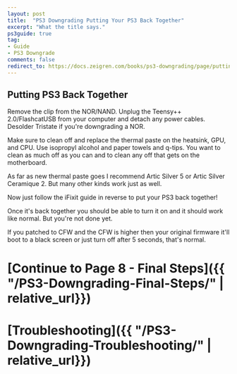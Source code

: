 ```yaml
---
layout: post
title:  "PS3 Downgrading Putting Your PS3 Back Together"
excerpt: "What the title says."
ps3guide: true
tag:
- Guide
- PS3 Downgrade
comments: false
redirect_to: https://docs.zeigren.com/books/ps3-downgrading/page/putting-it-back-together
---
```


## Putting PS3 Back Together

Remove the clip from the NOR/NAND. Unplug the Teensy++ 2.0/FlashcatUSB from your computer and detach any power cables. Desolder Tristate if you're downgrading a NOR.

Make sure to clean off and replace the thermal paste on the heatsink, GPU, and CPU. Use isopropyl alcohol and paper towels and q-tips. You want to clean as much off as you can and to clean any off that gets on the motherboard.

As far as new thermal paste goes I recommend Artic Silver 5 or Artic Silver Ceramique 2. But many other kinds work just as well.

Now just follow the iFixit guide in reverse to put your PS3 back together!

Once it's back together you should be able to turn it on and it should work like normal. But you're not done yet.

If you patched to CFW and the CFW is higher then your original firmware it'll boot to a black screen or just turn off after 5 seconds, that's normal.

# [Continue to Page 8 - Final Steps]({{ "/PS3-Downgrading-Final-Steps/" | relative_url}})
# [Troubleshooting]({{ "/PS3-Downgrading-Troubleshooting/" | relative_url}})